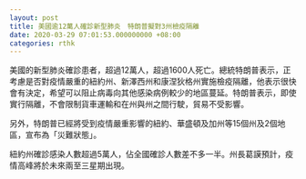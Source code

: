 ```yaml
---
layout: post
title: 美國逾12萬人確診新型肺炎　特朗普擬對3州檢疫隔離
date: 2020-03-29 07:01:53.000000000 +08:00
categories: rthk
---
```


美國的新型肺炎確診患者，超過12萬人，超過1600人死亡。總統特朗普表示，正考慮是否對疫情嚴重的紐約州、新澤西州和康涅狄格州實施檢疫隔離，他表示很快會有決定，希望可以阻止病毒向其他感染病例較少的地區蔓延。特朗普表示，即使實行隔離，不會限制貨車運輸和在州與州之間行駛，貿易不受影響。

另外，特朗普已經將受到疫情嚴重影響的紐約、華盛頓及加州等15個州及2個地區，宣布為「災難狀態」。

紐約州確診感染人數超過5萬人，佔全國確診人數差不多一半。州長葛謨預計，疫情高峰將於未來兩至三星期出現。
